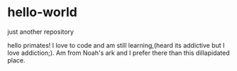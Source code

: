 # hello-world
just another repository

hello primates!
I love to code and am still learning,(heard its addictive but I love addiction;).
Am from Noah's ark and I prefer there than this dillapidated place.
